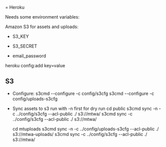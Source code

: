 = Heroku

Needs some environment variables:

Amazon S3 for assets and uploads:
 - S3_KEY
 - S3_SECRET

 - email_password

heroku config:add key=value

## S3

 * Configure:
   s3cmd --configure -c config/s3cfg
	 s3cmd --configure -c config/uploads-s3cfg

 * Sync assets to s3
	run with -n first for dry run
	cd public
  s3cmd sync -n -c ../config/s3cfg --acl-public ./ s3://mtwa/
  s3cmd sync -c ../config/s3cfg --acl-public ./ s3://mtwa/

	cd mtuploads
  s3cmd sync -n -c ../config/uploads-s3cfg --acl-public ./ s3://mtwa-uploads/
  s3cmd sync -c ../config/s3cfg --acl-public ./ s3://mtwa/
